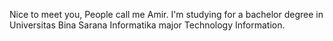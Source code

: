 Nice to meet you, People call me Amir. I'm studying for a bachelor degree in Universitas Bina Sarana Informatika major Technology Information.
<!---
ahay12/ahay12 is a ✨ special ✨ repository because its `README.md` (this file) appears on your GitHub profile.
You can click the Preview link to take a look at your changes.
--->
